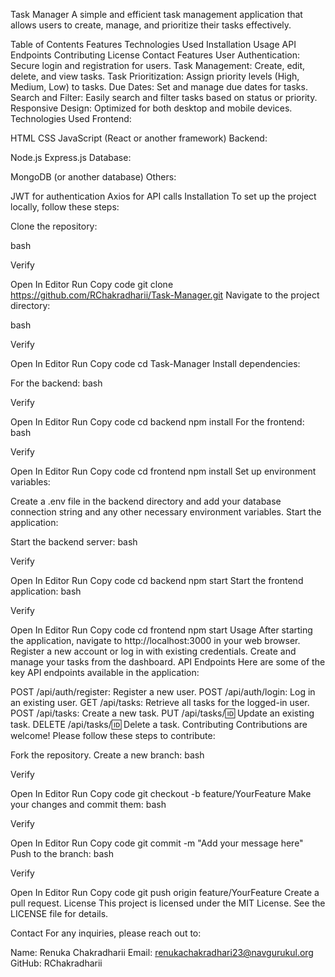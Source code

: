 Task Manager
A simple and efficient task management application that allows users to create, manage, and prioritize their tasks effectively.

Table of Contents
Features
Technologies Used
Installation
Usage
API Endpoints
Contributing
License
Contact
Features
User Authentication: Secure login and registration for users.
Task Management: Create, edit, delete, and view tasks.
Task Prioritization: Assign priority levels (High, Medium, Low) to tasks.
Due Dates: Set and manage due dates for tasks.
Search and Filter: Easily search and filter tasks based on status or priority.
Responsive Design: Optimized for both desktop and mobile devices.
Technologies Used
Frontend:

HTML
CSS
JavaScript (React or another framework)
Backend:

Node.js
Express.js
Database:

MongoDB (or another database)
Others:

JWT for authentication
Axios for API calls
Installation
To set up the project locally, follow these steps:

Clone the repository:

bash

Verify

Open In Editor
Run
Copy code
git clone https://github.com/RChakradharii/Task-Manager.git
Navigate to the project directory:

bash

Verify

Open In Editor
Run
Copy code
cd Task-Manager
Install dependencies:

For the backend:
bash

Verify

Open In Editor
Run
Copy code
cd backend
npm install
For the frontend:
bash

Verify

Open In Editor
Run
Copy code
cd frontend
npm install
Set up environment variables:

Create a .env file in the backend directory and add your database connection string and any other necessary environment variables.
Start the application:

Start the backend server:
bash

Verify

Open In Editor
Run
Copy code
cd backend
npm start
Start the frontend application:
bash

Verify

Open In Editor
Run
Copy code
cd frontend
npm start
Usage
After starting the application, navigate to http://localhost:3000 in your web browser.
Register a new account or log in with existing credentials.
Create and manage your tasks from the dashboard.
API Endpoints
Here are some of the key API endpoints available in the application:

POST /api/auth/register: Register a new user.
POST /api/auth/login: Log in an existing user.
GET /api/tasks: Retrieve all tasks for the logged-in user.
POST /api/tasks: Create a new task.
PUT /api/tasks/:id: Update an existing task.
DELETE /api/tasks/:id: Delete a task.
Contributing
Contributions are welcome! Please follow these steps to contribute:

Fork the repository.
Create a new branch:
bash

Verify

Open In Editor
Run
Copy code
git checkout -b feature/YourFeature
Make your changes and commit them:
bash

Verify

Open In Editor
Run
Copy code
git commit -m "Add your message here"
Push to the branch:
bash

Verify

Open In Editor
Run
Copy code
git push origin feature/YourFeature
Create a pull request.
License
This project is licensed under the MIT License. See the LICENSE file for details.

Contact
For any inquiries, please reach out to:

Name: Renuka Chakradharii
Email: renukachakradhari23@navgurukul.org
GitHub: RChakradharii
